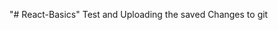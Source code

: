 "# React-Basics" 
Test and Uploading the saved Changes to git


<!-- to create the react app we use command npx create react app "app_name" -->

<!-- but this process is time consuming -->
<!-- Alternative to this is creating react appp using vite or parceL -->
<!-- TO create react app using vite we can use commad npm create vite@latest -->
<!-- package.json is the main entry point to any react file -->
<!-- to check how to run the react file we can check the package.json file  -->
<!-- npm module is not present in react project which are created using vite -->
